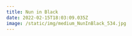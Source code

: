 ```yaml
---
title: Nun in Black
date: 2022-02-15T18:03:09.035Z
image: /static/img/medium_NunInBlack_534.jpg
---
```

